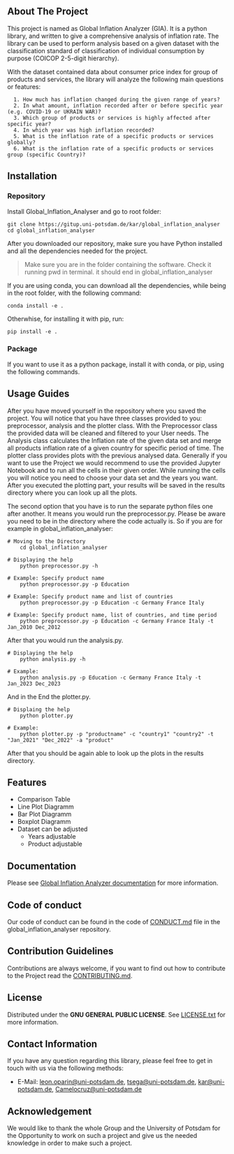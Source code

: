 ## About The Project

This project is named as Global Inflation Analyzer (GIA). It is a python library, and written to give a comprehensive analysis of inflation rate. The library can be used to perform analysis based on a given dataset with the classification standard of classification of individual consumption by purpose (COICOP 2-5-digit hierarchy). 

With the dataset contained data about consumer price index for group of products and services, the library will analyze the following main questions or features: 

      1. How much has inflation changed during the given range of years? 
      2. In what amount, inflation recorded after or before specific year (e.g. COVID-19 or UKRAIN WAR)? 
      3. Which group of products or services is highly affected after specific year? 
      4. In which year was high inflation recorded?
      5. What is the inflation rate of a specific products or services globally?
      6. What is the inflation rate of a specific products or services group (specific Country)?

## Installation

### Repository

Install Global\_Inflation\_Analyser and go to root folder:

```
git clone https://gitup.uni-potsdam.de/kar/global_inflation_analyser
cd global_inflation_analyser
```

After you downloaded our repository, make sure you have Python installed and all the dependencies needed for the project.

>Make sure you are in the folder containing the software. Check it running pwd in terminal. it should end in global\_inflation\_analyser

If you are using conda, you can download all the dependencies, while being in the root folder, with the following command:

```
conda install -e .
```
Otherwhise, for installing it with pip, run:

```
pip install -e .
```

### Package

If you want to use it as a python package, install it with conda, or pip, using the following commands.

## Usage Guides

After you have moved yourself in the repository where you saved the project. You will notice that you have three classes 
provided to you: preprocessor, analysis and the plotter class. With the Preprocessor class the provided data will be 
cleaned and filtered to your User needs. The Analysis class calculates the Inflation rate of the given data set and 
merge all products inflation rate of a given country for specific period of time. The plotter class provides plots 
with the previous analysed data.
Generally if you want to use the Project we would recommend to use the provided Jupyter Notebook and to run all 
the cells in their given order. While running the cells you will notice you need to choose your data set and the years 
you want. After you executed the plotting part, your results will be saved in the results directory where you can look 
up all the plots. 

The second option that you have is to run the separate python files one after another. It means you would run the 
preprocessor.py. Please be aware you need to be in the directory where the code actually is. So if you are for 
example in global_inflation_analyser:

```
# Moving to the Directory
    cd global_inflation_analyser

# Displaying the help
    python preprocessor.py -h

# Example: Specify product name
    python preprocessor.py -p Education

# Example: Specify product name and list of countries
    python preprocessor.py -p Education -c Germany France Italy

# Example: Specify product name, list of countries, and time period
    python preprocessor.py -p Education -c Germany France Italy -t Jan_2010 Dec_2012
```

After that you would run the analysis.py. 

```
# Displaying the help
    python analysis.py -h
    
# Example:     
    python analysis.py -p Education -c Germany France Italy -t Jan_2023 Dec_2023
```
And in the End the plotter.py.
``` 
# Displaing the help 
    python plotter.py

# Example:     
    python plotter.py -p "productname" -c "country1" "country2" -t "Jan_2021" "Dec_2022" -a "product"

```


After that you should be again able to look up the plots in the results directory. 

## Features

- Comparison Table
- Line Plot Diagramm
- Bar Plot Diagramm
- Boxplot Diagramm
- Dataset can be adjusted 
  - Years adjustable
  - Product adjustable

## Documentation

Please see [Global Inflation Analyzer documentation](#) for more information. 

## Code of conduct

Our code of conduct can be found in the code of [CONDUCT.md](./CONDUCT.md) file in the global_inflation_analyser 
repository.

## Contribution Guidelines

Contributions are always welcome, if you want to find out how to contribute to the Project read the 
[CONTRIBUTING.md](./CONTRIBUTING.md).

## License

Distributed under the **GNU GENERAL PUBLIC LICENSE**. See [LICENSE.txt](./LICENSE.txt) for more information.

## Contact Information

If you have any question regarding this library, please feel free to get in touch with us via the following methods:

+ E-Mail: [leon.oparin@uni-potsdam.de](mailto:leon.oparin@uni-potsdam.de),
          [tsega@uni-potsdam.de](mailto:tsega@uni-potsdam.de),
          [kar@uni-potsdam.de](mailto:kar@uni-potsdam.de),
          [Camelocruz@uni-potsdam.de](mailto:Camelocruz@uni-potsdam.de)

## Acknowledgement

We would like to thank the whole Group and the University of Potsdam for the Opportunity to work 
on such a project and give us the needed knowledge in order to make such a project.
